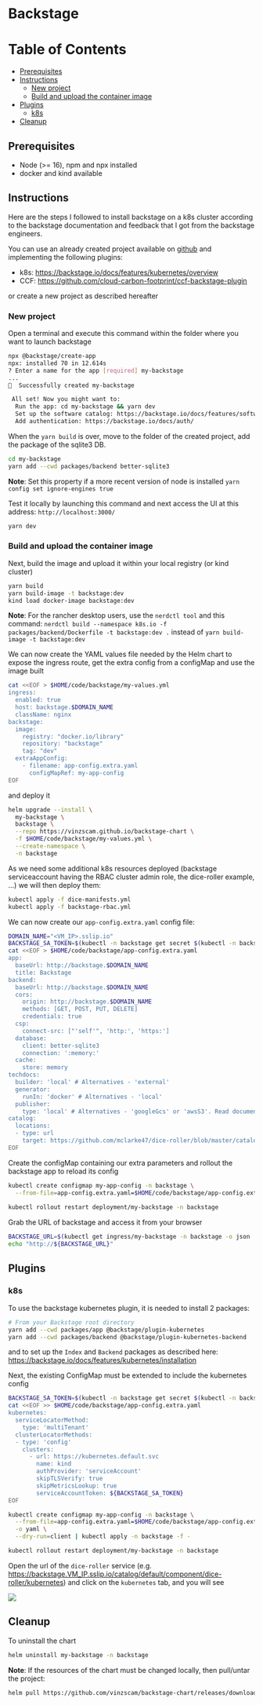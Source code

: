 # Backstage

Table of Contents
=================

* [Prerequisites](#prerequisites)
* [Instructions](#instructions)
   * [New project](#new-project)
   * [Build and upload the container image](#build-and-upload-the-container-image)
* [Plugins](#plugins)
   * [k8s](#k8s)
* [Cleanup](#cleanup)

## Prerequisites

- Node (>= 16), npm and npx installed
- docker and kind available

## Instructions

Here are the steps I followed to install backstage on a k8s cluster according to the backstage documentation
and feedback that I got from the backstage engineers. 

You can use an already created project available on [github](https://github.com/halkyonio/my-backstage.git) and implementing the following plugins:
- k8s: https://backstage.io/docs/features/kubernetes/overview
- CCF: https://github.com/cloud-carbon-footprint/ccf-backstage-plugin 

or create a new project as described hereafter

### New project 

Open a terminal and execute this command within the folder where you want to launch backstage
```bash
npx @backstage/create-app
npx: installed 70 in 12.614s
? Enter a name for the app [required] my-backstage
...
🥇  Successfully created my-backstage

 All set! Now you might want to:
  Run the app: cd my-backstage && yarn dev
  Set up the software catalog: https://backstage.io/docs/features/software-catalog/configuration
  Add authentication: https://backstage.io/docs/auth/
```
When the `yarn build` is over, move to the folder of the created project, add the package of the sqlite3 DB.
```bash
cd my-backstage 
yarn add --cwd packages/backend better-sqlite3
```
**Note**: Set this property if a more recent version of node is installed `yarn config set ignore-engines true`

Test it locally by launching this command and next access the UI at this address: `http://localhost:3000/`
```bash
yarn dev
```

### Build and upload the container image

Next, build the image and upload it within your local registry (or kind cluster)
```bash
yarn build
yarn build-image -t backstage:dev
kind load docker-image backstage:dev
```
**Note**: For the rancher desktop users, use the `nerdctl tool` and this command: `nerdctl build --namespace k8s.io -f packages/backend/Dockerfile -t backstage:dev .` instead of `yarn build-image -t backstage:dev`

We can now create the YAML values file needed by the Helm chart to expose the ingress route, get the extra config from a configMap and 
use the image built
```bash
cat <<EOF > $HOME/code/backstage/my-values.yml
ingress:
  enabled: true
  host: backstage.$DOMAIN_NAME
  className: nginx
backstage:
  image:
    registry: "docker.io/library"
    repository: "backstage"
    tag: "dev"
  extraAppConfig:
    - filename: app-config.extra.yaml
      configMapRef: my-app-config         
EOF
```
and deploy it
```bash
helm upgrade --install \
  my-backstage \
  backstage \
  --repo https://vinzscam.github.io/backstage-chart \
  -f $HOME/code/backstage/my-values.yml \
  --create-namespace \
  -n backstage
```

As we need some additional k8s resources deployed (backstage serviceaccount having the RBAC cluster admin role, the dice-roller example, ...) we will then deploy them:
```bash
kubectl apply -f dice-manifests.yml
kubectl apply -f backstage-rbac.yml
```
We can now create our `app-config.extra.yaml` config file:
```bash
DOMAIN_NAME="<VM_IP>.sslip.io"
BACKSTAGE_SA_TOKEN=$(kubectl -n backstage get secret $(kubectl -n backstage get sa backstage -o=json | jq -r '.secrets[0].name') -o=json | jq -r '.data["token"]' | base64 --decode)
cat <<EOF > $HOME/code/backstage/app-config.extra.yaml
app:
  baseUrl: http://backstage.$DOMAIN_NAME
  title: Backstage
backend:
  baseUrl: http://backstage.$DOMAIN_NAME
  cors:
    origin: http://backstage.$DOMAIN_NAME
    methods: [GET, POST, PUT, DELETE]
    credentials: true      
  csp:
    connect-src: ["'self'", 'http:', 'https:']
  database:
    client: better-sqlite3
    connection: ':memory:'
  cache:
    store: memory
techdocs:
  builder: 'local' # Alternatives - 'external'
  generator:
    runIn: 'docker' # Alternatives - 'local'
  publisher:
    type: 'local' # Alternatives - 'googleGcs' or 'awsS3'. Read documentation for using alternatives.
catalog:
  locations:
  - type: url
    target: https://github.com/mclarke47/dice-roller/blob/master/catalog-info.yaml    
EOF
```
Create the configMap containing our extra parameters and rollout the backstage app to reload its config
```bash
kubectl create configmap my-app-config -n backstage \
  --from-file=app-config.extra.yaml=$HOME/code/backstage/app-config.extra.yaml
  
kubectl rollout restart deployment/my-backstage -n backstage
```
Grab the URL of backstage and access it from your browser
```bash
BACKSTAGE_URL=$(kubectl get ingress/my-backstage -n backstage -o json | jq -r '.spec.rules[0].host')
echo "http://${BACKSTAGE_URL}"
```

## Plugins

### k8s

To use the backstage kubernetes plugin, it is needed to install 2 packages:
```bash
# From your Backstage root directory
yarn add --cwd packages/app @backstage/plugin-kubernetes
yarn add --cwd packages/backend @backstage/plugin-kubernetes-backend
```

and to set up the `Index` and `Backend` packages as described here: https://backstage.io/docs/features/kubernetes/installation

Next, the existing ConfigMap must be extended to include the kubernetes config

```bash
BACKSTAGE_SA_TOKEN=$(kubectl -n backstage get secret $(kubectl -n backstage get sa backstage -o=json | jq -r '.secrets[0].name') -o=json | jq -r '.data["token"]' | base64 --decode)
cat <<EOF >> $HOME/code/backstage/app-config.extra.yaml
kubernetes:
  serviceLocatorMethod:
    type: 'multiTenant'
  clusterLocatorMethods:
  - type: 'config'
    clusters:
      - url: https://kubernetes.default.svc
        name: kind
        authProvider: 'serviceAccount'
        skipTLSVerify: true
        skipMetricsLookup: true
        serviceAccountToken: ${BACKSTAGE_SA_TOKEN}
EOF

kubectl create configmap my-app-config -n backstage \
  --from-file=app-config.extra.yaml=$HOME/code/backstage/app-config.extra.yaml \
  -o yaml \
  --dry-run=client | kubectl apply -n backstage -f -

kubectl rollout restart deployment/my-backstage -n backstage
```
Open the url of the `dice-roller` service (e.g. https://backstage.VM_IP.sslip.io/catalog/default/component/dice-roller/kubernetes) and click on the `kubernetes` tab, and you will see

![](k8s-plugin.png)

## Cleanup

To uninstall the chart
```bash
helm uninstall my-backstage -n backstage
```
**Note**: If the resources of the chart must be changed locally, then pull/untar the project:
```bash
helm pull https://github.com/vinzscam/backstage-chart/releases/download/backstage-0.2.0/backstage-0.2.0.tgz --untar --untardir ./
```
